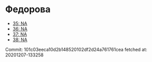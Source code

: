 # Федорова
- [35: NA](35.md)
- [36: NA](36.md)
- [37: NA](37.md)
- [38: NA](38.md)

Commit: 101c03eeca10d2b148520102df2d24a761761cea
 fetched at: 20201207-133258
